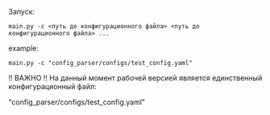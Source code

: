 Запуск:

```main.py -c <путь до конфигурационного файла> <путь до конфигурационного файла> ...```

example:

```main.py -c "config_parser/configs/test_config.yaml"```

!! ВАЖНО !!
На данный момент рабочей версией является единственный конфигурационный файл:

"config_parser/configs/test_config.yaml"
